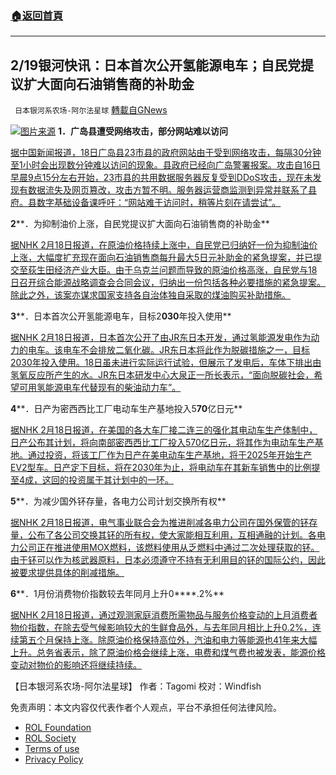 ###  [:house:返回首頁](https://github.com/ourhimalayas/txt)
---


## 2/19银河快讯：日本首次公开氢能源电车；自民党提议扩大面向石油销售商的补助金
` 日本银河系农场-阿尔法星球` [轉載自GNews](https://gnews.org/zh-hans/2031616/)

![](https://assets.gnews.org/wp-content/uploads/2022/02/图片1-87.png)[图片来源](https://china.kyodonews.net/)
**1．广岛县遭受网络攻击，部分网站难以访问**

[据中国新闻报道，18日广岛县23市县的政府网站由于受到网络攻击，每隔30分钟至1小时会出现数分钟难以访问的现象。县政府已经向广岛警署报案。攻击自16日早晨9点15分左右开始，23市县的共用数据服务器反复受到DDoS攻击，现在未发现有数据流失及网页篡改，攻击方暂不明。服务器运营商监测到异常并联系了县府。县数字基础设备课呼吁：“网站难于访问时，稍等片刻在请尝试”。](https://news.yahoo.co.jp/articles/8956938f0af372aeb8abdb87caf197271be8fe0f)

**2****．为抑制油价上涨，自民党提议扩大面向石油销售商的补助金**

[据NHK 2月18日报道，在原油价格持续上涨中，自民党已归纳好一份为抑制油价上涨，大幅度扩充现在面向石油销售商每升最大5日元补助金的紧急提案，并已提交至荻生田经济产业大臣。由于乌克兰问题而导致的原油价格高涨，自民党与18日召开综合能源战略调查会合同会议，归纳出一份包括各种必要措施的紧急提案。除此之外，该案亦谋求国家支持各自治体独自采取的煤油购买补助措施。](https://www3.nhk.or.jp/news/html/20220218/k10013490661000.html?utm_int=news-business_contents_list-items_011)

**3****．日本首次公开氢能源电车，目标2****030****年投入使用**

[据NHK 2月18日报道，日本首次公开了由JR东日本开发，通过氢能源发电作为动力的电车。该电车不会排放二氧化碳。JR东日本将此作为脱碳措施之一，目标2030年投入使用。18日虽未进行实际运行试验，但展示了发电后，车体下排出由氢氧反应所产生的水。JR东日本研发中心大泉正一所长表示，“面向脱碳社会，希望可用氢能源电车代替现有的柴油动力车”。](https://www3.nhk.or.jp/news/html/20220218/k10013490651000.html?utm_int=news-business_contents_list-items_010)

**4****．日产为密西西比工厂电动车生产基地投入5****70****亿日元**

[据NHK 2月18日报道，在美国的各大车厂接二连三的强化其电动车生产体制中，日产公布其计划，将向南部密西西比工厂投入570亿日元，将其作为电动车生产基地。通过投资，将该工厂作为日产在美电动车生产基地，将于2025年开始生产EV2型车。日产定下目标，将在2030年为止，将电动车在其新车销售中的比例提至4成，这回的投资属于其计划中的一环。](https://www3.nhk.or.jp/news/html/20220218/k10013490291000.html?utm_int=news-business_contents_list-items_013)

**5****．为减少国外钚存量，各电力公司计划交换所有权**

[据NHK 2月18日报道，电气事业联合会为推进削减各电力公司在国外保管的钚存量，公布了各公司交换其钚的所有权，使大家能相互利用，互相通融的计划。各电力公司正在推进使用MOX燃料，该燃料使用从乏燃料中通过二次处理获取的钚。由于钚可以作为核武器原料，日本必须遵守不持有无利用目的钚的国际公约，因此被要求提供具体的削减措施。](https://www3.nhk.or.jp/news/html/20220218/k10013491651000.html?utm_int=news-new_contents_list-items_022)

**6****．1月份消费物价指数较去年同月上升0****.2%**

[据NHK 2月18日报道，通过观测家庭消费所需物品与服务价格变动的上月消费者物价指数，在除去受气候影响较大的生鲜食品外，与去年同月相比上升0.2%，连续第五个月保持上涨。除原油价格保持高位外，汽油和电力等能源也41年来大幅上升。总务省表示，除了原油价格会继续上涨，电费和煤气费也被发表，能源价格变动对物价的影响还将继续持续。](https://www3.nhk.or.jp/news/html/20220218/k10013490191000.html?utm_int=news-business_contents_list-items_016)

【日本银河系农场-阿尔法星球】
作者：Tagomi
校对：Windfish

 

免责声明：本文内容仅代表作者个人观点，平台不承担任何法律风险。

- [ROL Foundation](https://rolfoundation.org/)
- [ROL Society](https://rolsociety.org/)
- [Terms of use](https://gnews.org/terms-of-use-3/)
- [Privacy Policy](https://gnews.org/privacy-policy/)
